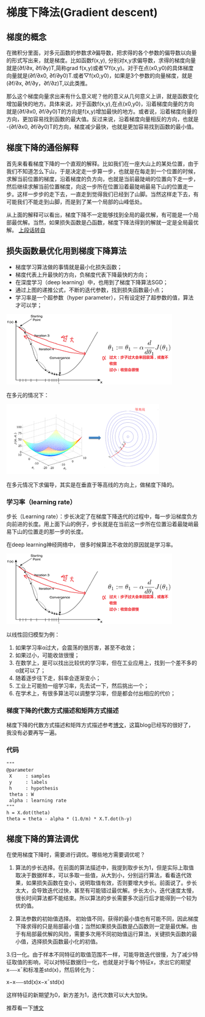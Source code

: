 # 梯度下降法(Gradient descent)

## 梯度的概念
在微积分里面，对多元函数的参数求∂偏导数，把求得的各个参数的偏导数以向量的形式写出来，就是梯度。比如函数f(x,y), 分别对x,y求偏导数，求得的梯度向量就是(∂f/∂x, ∂f/∂y)T,简称grad f(x,y)或者▽f(x,y)。对于在点(x0,y0)的具体梯度向量就是(∂f/∂x0, ∂f/∂y0)T.或者▽f(x0,y0)，如果是3个参数的向量梯度，就是(∂f/∂x, ∂f/∂y，∂f/∂z)T,以此类推。

那么这个梯度向量求出来有什么意义呢？他的意义从几何意义上讲，就是函数变化增加最快的地方。具体来说，对于函数f(x,y),在点(x0,y0)，沿着梯度向量的方向就是(∂f/∂x0, ∂f/∂y0)T的方向是f(x,y)增加最快的地方。或者说，沿着梯度向量的方向，更加容易找到函数的最大值。反过来说，沿着梯度向量相反的方向，也就是 -(∂f/∂x0, ∂f/∂y0)T的方向，梯度减少最快，也就是更加容易找到函数的最小值。

## 梯度下降的通俗解释
首先来看看梯度下降的一个直观的解释。比如我们在一座大山上的某处位置，由于我们不知道怎么下山，于是决定走一步算一步，也就是在每走到一个位置的时候，求解当前位置的梯度，沿着梯度的负方向，也就是当前最陡峭的位置向下走一步，然后继续求解当前位置梯度，向这一步所在位置沿着最陡峭最易下山的位置走一步。这样一步步的走下去，一直走到觉得我们已经到了山脚。当然这样走下去，有可能我们不能走到山脚，而是到了某一个局部的山峰低处。

从上面的解释可以看出，梯度下降不一定能够找到全局的最优解，有可能是一个局部最优解。当然，如果损失函数是凸函数，梯度下降法得到的解就一定是全局最优解。
[上段话转自](http://www.cnblogs.com/pinard/p/5970503.html)

## 损失函数最优化用到梯度下降算法

* 梯度学习算法做的事情就是最小化损失函数；
* 梯度代表上升最快的方向，负梯度代表下降最快的方向；
* 在深度学习（deep learning）中，也用到了梯度下降算法SGD；
* 通过上图的递推公式，不断的迭代参数，找到损失函数最小点；
* 学习率是一个超参数（hyper parameter），只有设定好了超参数的值，算法才可以学；

![](https://github.com/bobkentt/Learning-machine-from-scratch-pic/blob/master/alg_base/pic/1.png)

在多元的情况下：

![](https://github.com/bobkentt/Learning-machine-from-scratch-pic/blob/master/alg_base/pic/2.png)

在多元情况下求偏导，其实是在垂直于等高线的方向上，做梯度下降的。

### 学习率（learning rate）
步长（Learning rate）：步长决定了在梯度下降迭代的过程中，每一步沿梯度负方向前进的长度。用上面下山的例子，步长就是在当前这一步所在位置沿着最陡峭最易下山的位置走的那一步的长度。

在deep learning神经网络中， 很多时候算法不收敛的原因就是学习率。

![](https://github.com/bobkentt/Learning-machine-from-scratch-pic/blob/master/alg_base/pic/1.png)

以线性回归模型为例：
1. 如果学习率α过大，会震荡的很厉害，甚至不收敛；
2. 如果过小，可能收敛很慢；
3. 在数学上，是可以找出比较优的学习率，但在工业应用上，找到一个差不多的α就可以了；
4. 随着逐步往下走，斜率会逐渐变小；
5. 工业上可能拍一组学习率，先去试一下，然后挑出一个；
6. 在学术上，有很多算法可以调整学习率，但是都会付出相应的代价；

### 梯度下降的代数方式描述和矩阵方式描述
梯度下降的代数方式描述和矩阵方式描述参考[博文](http://www.cnblogs.com/pinard/p/5970503.html)，这篇blog已经写的很好了，我没有必要再写一遍。


### 代码

```
"""
@parameter
 X     : samples
 y     : labels
 h     : hypothesis
 theta : W
 alpha : learning rate
"""
h = X.dot(theta)
theta = theta - alpha * (1.0/m) * X.T.dot(h-y)
```

## 梯度下降的算法调优
在使用梯度下降时，需要进行调优。哪些地方需要调优呢？

1. 算法的步长选择。在前面的算法描述中，我提到取步长为1，但是实际上取值取决于数据样本，可以多取一些值，从大到小，分别运行算法，看看迭代效果，如果损失函数在变小，说明取值有效，否则要增大步长。前面说了。步长太大，会导致迭代过快，甚至有可能错过最优解。步长太小，迭代速度太慢，很长时间算法都不能结束。所以算法的步长需要多次运行后才能得到一个较为优的值。

2. 算法参数的初始值选择。 初始值不同，获得的最小值也有可能不同，因此梯度下降求得的只是局部最小值；当然如果损失函数是凸函数则一定是最优解。由于有局部最优解的风险，需要多次用不同初始值运行算法，关键损失函数的最小值，选择损失函数最小化的初值。

3.归一化。由于样本不同特征的取值范围不一样，可能导致迭代很慢，为了减少特征取值的影响，可以对特征数据归一化，也就是对于每个特征x，求出它的期望x⎯⎯⎯x¯和标准差std(x)，然后转化为：

x−x⎯⎯⎯std(x)x−x¯std(x)

这样特征的新期望为0，新方差为1，迭代次数可以大大加快。


推荐看一下[博文](http://www.cnblogs.com/pinard/p/5970503.html)

